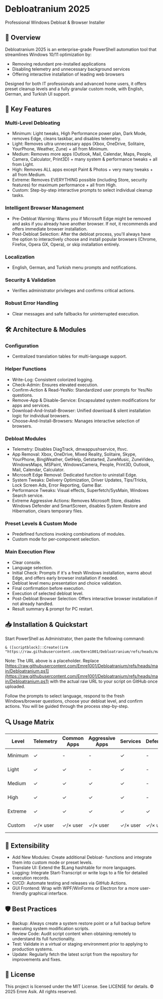 # Debloatranium 2025

Professional Windows Debloat & Browser Installer

## 📌 Overview

Debloatranium 2025 is an enterprise-grade PowerShell automation tool that streamlines Windows 10/11 optimization by:

* Removing redundant pre-installed applications
* Disabling telemetry and unnecessary background services
* Offering interactive installation of leading web browsers

Designed for both IT professionals and advanced home users, it offers preset cleanup levels and a fully granular custom mode, with English, German, and Turkish UI support.

## 🚀 Key Features

### Multi-Level Debloating

* Minimum: Light tweaks, High Performance power plan, Dark Mode, removes Edge, cleans taskbar, and disables telemetry.
* Light: Removes ultra unnecessary apps (Xbox, OneDrive, Solitaire, YourPhone, Weather, Zune) + all from Minimum.
* Medium: Removes more apps (Outlook, Mail, Calendar, Maps, People, Camera, Calculator, Print3D) + many system & performance tweaks + all from Light.
* High: Removes ALL apps except Paint & Photos + very many tweaks + all from Medium.
* Extreme: Removes EVERYTHING possible (including Store, security features) for maximum performance + all from High.
* Custom: Step-by-step interactive prompts to select individual cleanup tasks.

### Intelligent Browser Management

* Pre-Debloat Warning: Warns you if Microsoft Edge might be removed and asks if you already have another browser. If not, it recommends and offers immediate browser installation.
* Post-Debloat Selection: After the debloat process, you'll always have the option to interactively choose and install popular browsers (Chrome, Firefox, Opera GX, Opera), or skip installation entirely.

### Localization

* English, German, and Turkish menu prompts and notifications.

### Security & Validation

* Verifies administrator privileges and confirms critical actions.

### Robust Error Handling

* Clear messages and safe fallbacks for uninterrupted execution.

## 🛠️ Architecture & Modules

### Configuration

* Centralized translation tables for multi-language support.

### Helper Functions

* Write-Log: Consistent colorized logging.
* Check-Admin: Ensures elevated execution.
* Confirm-Action & Read-YesNo: Standardized user prompts for Yes/No questions.
* Remove-App & Disable-Service: Encapsulated system modifications for apps and services.
* Download-And-Install-Browser: Unified download & silent installation logic for individual browsers.
* Choose-And-Install-Browsers: Manages interactive selection of browsers.

### Debloat Modules

* Telemetry: Disables DiagTrack, dmwappushservice, lfsvc.
* App Removal: Xbox, OneDrive, Mixed Reality, Solitaire, Skype, YourPhone, BingWeather, GetHelp, Getstarted, ZuneMusic, ZuneVideo, WindowsMaps, MSPaint, WindowsCamera, People, Print3D, Outlook, Mail, Calendar, Calculator.
* Microsoft Edge Removal: Dedicated function to uninstall Edge.
* System Tweaks: Delivery Optimization, Driver Updates, Tips/Tricks, Lock Screen Ads, Error Reporting, Game Bar.
* Performance Tweaks: Visual effects, Superfetch/SysMain, Windows Search service.
* Extreme Aggressive Actions: Removes Microsoft Store, disables Windows Defender and SmartScreen, disables System Restore and Hibernation, clears temporary files.

### Preset Levels & Custom Mode

* Predefined functions invoking combinations of modules.
* Custom mode for per-component selection.

### Main Execution Flow

* Clear console.
* Language selection.
* Initial Check: Prompts if it's a fresh Windows installation, warns about Edge, and offers early browser installation if needed.
* Debloat level menu presentation and choice validation.
* Final confirmation before execution.
* Execution of selected debloat level.
* Post-Debloat Browser Selection: Offers interactive browser installation if not already handled.
* Result summary & prompt for PC restart.

## 📥 Installation & Quickstart

Start PowerShell as Administrator, then paste the following command:

```
& ([scriptblock]::Create((irm "https://raw.githubusercontent.com/Emre1001/Debloatranium/refs/heads/main/Debloatranium.ps1")))
```

Note: The URL above is a placeholder. Replace [https://raw.githubusercontent.com/Emre1001/Debloatranium/refs/heads/main/Debloatranium.ps1](https://raw.githubusercontent.com/Emre1001/Debloatranium/refs/heads/main/Debloatranium.ps1) with the actual raw URL to your script on GitHub once uploaded.

Follow the prompts to select language, respond to the fresh Windows/browser questions, choose your debloat level, and confirm actions. You will be guided through the process step-by-step.

## 🔍 Usage Matrix

| Level   | Telemetry | Common Apps | Aggressive Apps | Services | Defender | Browser Selection |
| ------- | --------- | ----------- | --------------- | -------- | -------- | ----------------- |
| Minimum | ✓         | -           | -               | ✓        | -        | ✓ (Optional)      |
| Light   | ✓         | ✓           | -               | ✓        | -        | ✓ (Optional)      |
| Medium  | ✓         | ✓           | ✓               | ✓        | -        | ✓ (Optional)      |
| High    | ✓         | ✓           | ✓               | ✓        | -        | ✓ (Optional)      |
| Extreme | ✓         | ✓           | ✓               | ✓        | ✓        | ✓ (Optional)      |
| Custom  | ✓/× user  | ✓/× user    | ✓/× user        | ✓/× user | ✓/× user | ✓ (Optional)      |

## 🔧 Extensibility

* Add New Modules: Create additional Debloat-<Module> functions and integrate them into custom mode or preset levels.
* Translate UI: Extend the \$Lang hashtable for more languages.
* Logging: Integrate Start-Transcript or write logs to a file for detailed execution records.
* CI/CD: Automate testing and releases via GitHub Actions.
* GUI Frontend: Wrap with WPF/WinForms or Electron for a more user-friendly graphical interface.

## 🛡️ Best Practices

* Backup: Always create a system restore point or a full backup before executing system modification scripts.
* Review Code: Audit script content when obtaining remotely to understand its full functionality.
* Test: Validate in a virtual or staging environment prior to applying to production systems.
* Update: Regularly fetch the latest script from the repository for improvements and fixes.

## 📜 License

This project is licensed under the MIT License. See LICENSE for details.
© 2025 Emre Asik. All rights reserved.
